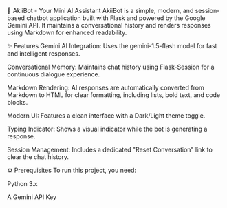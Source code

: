 🤖 AkiiBot - Your Mini AI Assistant
AkiiBot is a simple, modern, and session-based chatbot application built with Flask and powered by the Google Gemini API. It maintains a conversational history and renders responses using Markdown for enhanced readability.

✨ Features
Gemini AI Integration: Uses the gemini-1.5-flash model for fast and intelligent responses.

Conversational Memory: Maintains chat history using Flask-Session for a continuous dialogue experience.

Markdown Rendering: AI responses are automatically converted from Markdown to HTML for clear formatting, including lists, bold text, and code blocks.

Modern UI: Features a clean interface with a Dark/Light theme toggle.

Typing Indicator: Shows a visual indicator while the bot is generating a response.

Session Management: Includes a dedicated "Reset Conversation" link to clear the chat history.

⚙️ Prerequisites
To run this project, you need:

Python 3.x

A Gemini API Key
